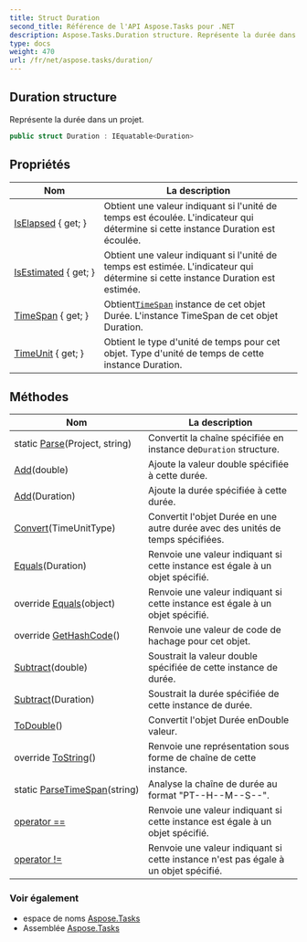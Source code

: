 ```yaml
---
title: Struct Duration
second_title: Référence de l'API Aspose.Tasks pour .NET
description: Aspose.Tasks.Duration structure. Représente la durée dans un projet.
type: docs
weight: 470
url: /fr/net/aspose.tasks/duration/
---
```

## Duration structure

Représente la durée dans un projet.

```csharp
public struct Duration : IEquatable<Duration>
```

## Propriétés

| Nom | La description |
| --- | --- |
| [IsElapsed](../../aspose.tasks/duration/iselapsed/) { get; } | Obtient une valeur indiquant si l'unité de temps est écoulée. L'indicateur qui détermine si cette instance Duration est écoulée. |
| [IsEstimated](../../aspose.tasks/duration/isestimated/) { get; } | Obtient une valeur indiquant si l'unité de temps est estimée. L'indicateur qui détermine si cette instance Duration est estimée. |
| [TimeSpan](../../aspose.tasks/duration/timespan/) { get; } | Obtient[`TimeSpan`](./timespan/) instance de cet objet Durée. L'instance TimeSpan de cet objet Duration. |
| [TimeUnit](../../aspose.tasks/duration/timeunit/) { get; } | Obtient le type d'unité de temps pour cet objet. Type d'unité de temps de cette instance Duration. |

## Méthodes

| Nom | La description |
| --- | --- |
| static [Parse](../../aspose.tasks/duration/parse/)(Project, string) | Convertit la chaîne spécifiée en instance de`Duration` structure. |
| [Add](../../aspose.tasks/duration/add/#add_1)(double) | Ajoute la valeur double spécifiée à cette durée. |
| [Add](../../aspose.tasks/duration/add/#add)(Duration) | Ajoute la durée spécifiée à cette durée. |
| [Convert](../../aspose.tasks/duration/convert/)(TimeUnitType) | Convertit l'objet Durée en une autre durée avec des unités de temps spécifiées. |
| [Equals](../../aspose.tasks/duration/equals/#equals)(Duration) | Renvoie une valeur indiquant si cette instance est égale à un objet spécifié. |
| override [Equals](../../aspose.tasks/duration/equals/#equals_1)(object) | Renvoie une valeur indiquant si cette instance est égale à un objet spécifié. |
| override [GetHashCode](../../aspose.tasks/duration/gethashcode/)() | Renvoie une valeur de code de hachage pour cet objet. |
| [Subtract](../../aspose.tasks/duration/subtract/#subtract_1)(double) | Soustrait la valeur double spécifiée de cette instance de durée. |
| [Subtract](../../aspose.tasks/duration/subtract/#subtract)(Duration) | Soustrait la durée spécifiée de cette instance de durée. |
| [ToDouble](../../aspose.tasks/duration/todouble/)() | Convertit l'objet Durée enDouble valeur. |
| override [ToString](../../aspose.tasks/duration/tostring/)() | Renvoie une représentation sous forme de chaîne de cette instance. |
| static [ParseTimeSpan](../../aspose.tasks/duration/parsetimespan/)(string) | Analyse la chaîne de durée au format "PT--H--M--S--". |
| [operator ==](../../aspose.tasks/duration/op_equality/) | Renvoie une valeur indiquant si cette instance est égale à un objet spécifié. |
| [operator !=](../../aspose.tasks/duration/op_inequality/) | Renvoie une valeur indiquant si cette instance n'est pas égale à un objet spécifié. |

### Voir également

* espace de noms [Aspose.Tasks](../../aspose.tasks/)
* Assemblée [Aspose.Tasks](../../)



